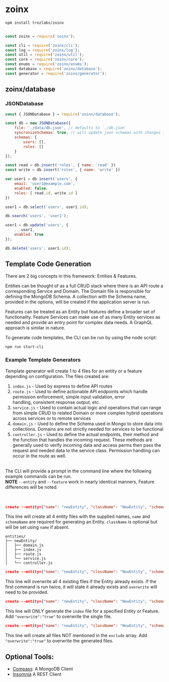 # zoinx

```bash
npm install trozlabs/zoinx
```

```js

const zoinx = require('zoinx');

const cli = require('zoinx/cli');
const log = require('zoinx/log');
const util = require('zoinx/util');
const core = require('zoinx/core');
const enums = require('zoinx/enums');
const database = require('zoinx/database');
const generator = require('zoinx/generator');

```


## zoinx/database

### JSONDatabase

```js
const { JSONDatabase } = require('zoinx/database');

const db = new JSONDatabase({
    file: './data/db.json', // defaults to `./db.json`
    syncronizeSchemas: true, // will update json schemas with changes in `schemas`.
    schemas: {
        users: [],
        roles: []
    }
});

const read = db.insert('roles', { name: 'read' })
const write = db.insert('roles', { name: 'write' })

var user1 = db.insert('users', { 
    email: 'user1@example.com', 
    enabled: false,
    roles: [ read.id, write.id ] 
})

user1 = db.select('users', user1.id);

db.search('users', 'user1');

user1 = db.update('users', {
    ...user1,
    enabled: true
});

db.delete('users', user1.id);

```


## Template Code Generation

There are 2 big concepts in this framework: Entities & Features.

Entities can be thought of as a full CRUD stack where there is an API route a
corresponding Service and Domain. The Domain file is responsible for defining
the MongoDB Schema. A collection with the Schema name, provided in the
options, will be created if the application server is run.

Features can be treated as an Entity but features define a broader set of
functionality. Feature Services can make use of as many Entity services as
needed and provide an entry point for complex data needs. A GraphQL
approach is similar in nature.

To generate code templates, the CLI can be run by using the node script:

```bash
npm run start-cli
```

### Example Template Generators

Template generator will create 1 to 4 files for an entity or a feature
depending on configuration. The files created are:

1. `index.js`    - Used by express to define API routes
2. `route.js`    - Used to define actionable API endpoints which handle
   permission enforcement, simple input validation, error  
   handling, consistent response output, etc.
3. `service.js`  - Used to contain actual logic and operations that can
   range from simple CRUD to related Domain or more complex
   hybrid operations across services or to remote services
4. `domain.js`   - Used to define the Schema used in Mongo to store data
   into collections. Domains are not strictly needed for
   services to be functional
5. `controller.js`   - Used to define the actual endpoints, their method and
   the function that handles the incoming request. These methods are generally
   used to verify incoming data and access perms then pass the request and
   needed data to the service class. Permission handling can occur in the
   route as well.


</br>The CLI will provide a prompt in the command line where the following example
commands can be run.</br>
**NOTE**
`--entity` and `--feature` work in nearly identical manners, Feature
differences will be noted.</br></br></br>

```json
create --entity={"name": "newEntity", "className": "NewEntity", "schemaName": "test.newEntity"}
```

This line will create all 4 entity files with the supplied names, `name`
and `schemaName` are required for generating an Entity. `className` is
optional but will be set using `name` if absent.

    entities/
    ├── newEntity/
    │   ├── domain.js
    │   ├── index.js
    │   ├── route.js
    │   └── service.js
    │   └── controller.js
    

```json
create --entity={"name": "newEntity", "className": "NewEntity", "schemaName": "test.newEntity", "overwrite":"true"}
```

This line will overwrite all 4 existing files if the Entity already exists.
If the first command is run twice, it will state it already exists and
`overwrite` will need to be provided.

```json
create --entity={"name": "newEntity", "className": "NewEntity", "schemaName": "test.newEntity", "only": "index"}
```

This line will ONLY generate the `index` file for a specified Entity or
Feature. Add `"overwrite":"true"` to overwrite the single file.

```json
create --entity={"name": "newEntity", "className": "NewEntity", "schemaName": "test.newEntity", "exclude": ["domain","service"]}
```

This line will create all files NOT mentioned in the `exclude` array.
Add `"overwrite":"true"` to overwrite the generated files.


## Optional Tools:

- [Compass](https://www.mongodb.com/products/compass): A MongoDB Client
- [Insomnia](https://insomnia.rest/download) A REST Client
